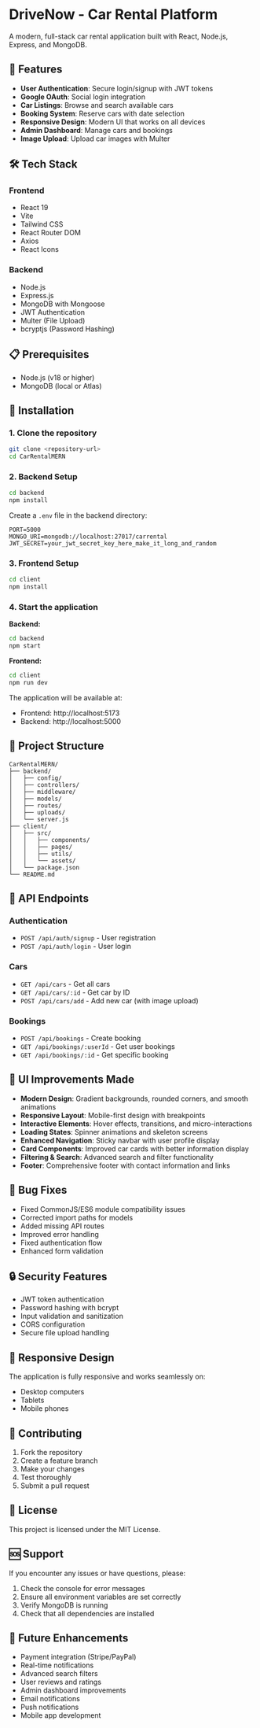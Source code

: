 # DriveNow - Car Rental Platform

A modern, full-stack car rental application built with React, Node.js, Express, and MongoDB.

## 🚀 Features

- **User Authentication**: Secure login/signup with JWT tokens
- **Google OAuth**: Social login integration
- **Car Listings**: Browse and search available cars
- **Booking System**: Reserve cars with date selection
- **Responsive Design**: Modern UI that works on all devices
- **Admin Dashboard**: Manage cars and bookings
- **Image Upload**: Upload car images with Multer

## 🛠️ Tech Stack

### Frontend
- React 19
- Vite
- Tailwind CSS
- React Router DOM
- Axios
- React Icons

### Backend
- Node.js
- Express.js
- MongoDB with Mongoose
- JWT Authentication
- Multer (File Upload)
- bcryptjs (Password Hashing)

## 📋 Prerequisites

- Node.js (v18 or higher)
- MongoDB (local or Atlas)

## 🚀 Installation

### 1. Clone the repository
```bash
git clone <repository-url>
cd CarRentalMERN
```

### 2. Backend Setup
```bash
cd backend
npm install
```

Create a `.env` file in the backend directory:
```env
PORT=5000
MONGO_URI=mongodb://localhost:27017/carrental
JWT_SECRET=your_jwt_secret_key_here_make_it_long_and_random
```

### 3. Frontend Setup
```bash
cd client
npm install
```

### 4. Start the application

**Backend:**
```bash
cd backend
npm start
```

**Frontend:**
```bash
cd client
npm run dev
```

The application will be available at:
- Frontend: http://localhost:5173
- Backend: http://localhost:5000

## 📁 Project Structure

```
CarRentalMERN/
├── backend/
│   ├── config/
│   ├── controllers/
│   ├── middleware/
│   ├── models/
│   ├── routes/
│   ├── uploads/
│   └── server.js
├── client/
│   ├── src/
│   │   ├── components/
│   │   ├── pages/
│   │   ├── utils/
│   │   └── assets/
│   └── package.json
└── README.md
```

## 🔧 API Endpoints

### Authentication
- `POST /api/auth/signup` - User registration
- `POST /api/auth/login` - User login

### Cars
- `GET /api/cars` - Get all cars
- `GET /api/cars/:id` - Get car by ID
- `POST /api/cars/add` - Add new car (with image upload)

### Bookings
- `POST /api/bookings` - Create booking
- `GET /api/bookings/:userId` - Get user bookings
- `GET /api/bookings/:id` - Get specific booking

## 🎨 UI Improvements Made

- **Modern Design**: Gradient backgrounds, rounded corners, and smooth animations
- **Responsive Layout**: Mobile-first design with breakpoints
- **Interactive Elements**: Hover effects, transitions, and micro-interactions
- **Loading States**: Spinner animations and skeleton screens
- **Enhanced Navigation**: Sticky navbar with user profile display
- **Card Components**: Improved car cards with better information display
- **Filtering & Search**: Advanced search and filter functionality
- **Footer**: Comprehensive footer with contact information and links

## 🐛 Bug Fixes

- Fixed CommonJS/ES6 module compatibility issues
- Corrected import paths for models
- Added missing API routes
- Improved error handling
- Fixed authentication flow
- Enhanced form validation

## 🔒 Security Features

- JWT token authentication
- Password hashing with bcrypt
- Input validation and sanitization
- CORS configuration
- Secure file upload handling

## 📱 Responsive Design

The application is fully responsive and works seamlessly on:
- Desktop computers
- Tablets
- Mobile phones

## 🤝 Contributing

1. Fork the repository
2. Create a feature branch
3. Make your changes
4. Test thoroughly
5. Submit a pull request

## 📄 License

This project is licensed under the MIT License.

## 🆘 Support

If you encounter any issues or have questions, please:
1. Check the console for error messages
2. Ensure all environment variables are set correctly
3. Verify MongoDB is running
4. Check that all dependencies are installed

## 🎯 Future Enhancements

- Payment integration (Stripe/PayPal)
- Real-time notifications
- Advanced search filters
- User reviews and ratings
- Admin dashboard improvements
- Email notifications
- Push notifications
- Mobile app development